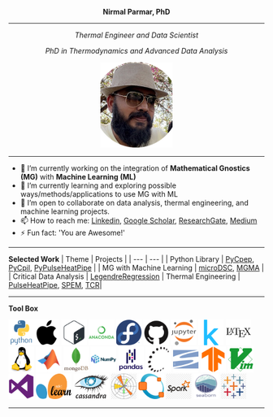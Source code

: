 **<p align='center'>Nirmal Parmar, PhD</p>**
****
*<p align='center'>Thermal Engineer and Data Scientist</p>*
*<p align='center'>PhD in Thermodynamics and Advanced Data Analysis</p>*

<picture>
 <p align='center'> 
 <source media="(prefers-color-scheme: dark)" srcset=https://github.com/nirmalparmarphd/nirmalparmarphd/blob/main/nirmal.png>
 <source media="(prefers-color-scheme: light)" srcset=https://github.com/nirmalparmarphd/nirmalparmarphd/blob/main/nirmal.png>
 <img alt="Nirmal Parmar" src=https://github.com/nirmalparmarphd/nirmalparmarphd/blob/main/nirmal.png>
 </p>
</picture>

*<p style="text-align: center;"></p>*

---

- 🔭 I’m currently working on the integration of **Mathematical Gnostics (MG)** with **Machine Learning (ML)**
- 🌱 I’m currently learning and exploring possible ways/methods/applications to use MG with ML
- 👯 I’m open to collaborate on data analysis, thermal engineering, and machine learning projects.
- 📫 How to reach me: [Linkedin](https://www.linkedin.com/in/nirmal-parmar-3a440037/), [Google Scholar](https://scholar.google.co.in/citations?user=cF90K6cAAAAJ&hl=en), [ResearchGate](https://www.researchgate.net/profile/Nirmal-Parmar), [Medium](https://medium.com/@nirmalparmarphd)
- ⚡ Fun fact: 'You are Awesome!'

*<p style="text-align: center;"></p>*
****

**Selected Work**
| Theme | Projects |
| --- | --- |
| Python Library | [PyCpep](https://github.com/nirmalparmarphd/PyCpep), [PyCpil](https://github.com/nirmalparmarphd/PyCpil), [PyPulseHeatPipe](https://pypi.org/project/PyPulseHeatPipe/) |
| MG with Machine Learning | [microDSC](https://github.com/nirmalparmarphd/microDSC_error_prediction_ANN), [MGMA](https://github.com/nirmalparmarphd/mgma_automation) |
| Critical Data Analysis | [LegendreRegression](https://github.com/nirmalparmarphd/LLE_LegendreRegression)
| Thermal Engineering | [PulseHeatPipe](https://github.com/nirmalparmarphd/PulseHeatPipe), [SPEM](https://github.com/nirmalparmarphd/SPEM_prediction), [TCR](https://github.com/nirmalparmarphd/TCR_DeepLearning)|


---
**Tool Box**

<img src=https://github.com/devicons/devicon/blob/master/icons/python/python-original-wordmark.svg alt="Python" width="50" height="50"/><img src=https://github.com/devicons/devicon/blob/master/icons/apple/apple-original.svg alt="MacOS" width="50" height="50"/>
<img src=https://github.com/devicons/devicon/blob/master/icons/bash/bash-original.svg alt="bash" width="50" height="50"/>
<img src=https://github.com/devicons/devicon/blob/master/icons/anaconda/anaconda-original-wordmark.svg alt="Anaconda" width="50" height="50"/>
<img src=https://github.com/devicons/devicon/blob/master/icons/fedora/fedora-original.svg alt="Fedora" width="50" height="50"/>
<img src=https://github.com/devicons/devicon/blob/master/icons/github/github-original.svg alt="GitHub" width="50" height="50"/>
<img src=https://github.com/devicons/devicon/blob/master/icons/jupyter/jupyter-original-wordmark.svg alt="Jupyter" width="50" height="50"/>
<img src=https://github.com/devicons/devicon/blob/master/icons/kaggle/kaggle-original.svg alt="Kaggle" width="50" height="50"/>
<img src=https://github.com/devicons/devicon/blob/master/icons/latex/latex-original.svg alt="Latex" width="50" height="50"/>
<img src=https://github.com/devicons/devicon/blob/master/icons/linux/linux-original.svg alt="Linux" width="50" height="50"/>
<img src=https://github.com/devicons/devicon/blob/master/icons/matlab/matlab-original.svg alt="Matlab" width="50" height="50"/>
<img src=https://github.com/devicons/devicon/blob/master/icons/mongodb/mongodb-original-wordmark.svg alt="MongoDB" width="50" height="50"/>
<img src=https://github.com/devicons/devicon/blob/master/icons/numpy/numpy-original-wordmark.svg alt="NumPy" width="50" height="50"/>
<img src=https://github.com/devicons/devicon/blob/master/icons/pandas/pandas-original-wordmark.svg alt="Pandas" width="50" height="50"/>
<img src=https://github.com/devicons/devicon/blob/master/icons/ssh/ssh-original.svg alt="ssh" width="50" height="50"/>
<img src=https://github.com/devicons/devicon/blob/master/icons/subversion/subversion-original.svg alt="svn" width="50" height="50"/>
<img src=https://github.com/devicons/devicon/blob/master/icons/tensorflow/tensorflow-original.svg alt="TensorFlow" width="50" height="50"/>
<img src=https://github.com/devicons/devicon/blob/master/icons/vim/vim-plain.svg alt="Vim" width="50" height="50"/>
<img src=https://github.com/devicons/devicon/blob/master/icons/visualstudio/visualstudio-plain.svg alt="VScode" width="50" height="50"/>
<img src=https://github.com/nirmalparmarphd/nirmalparmarphd/blob/main/logo/sklearn.png alt="Scikit-learn" width="70" height="50"/>
<img src=https://github.com/nirmalparmarphd/nirmalparmarphd/blob/main/logo/cassandra.png alt="Casandra" width="70" height="50"/>
<img src=https://github.com/nirmalparmarphd/nirmalparmarphd/blob/main/logo/matplotlib.png alt="Matplotlib" width="50" height="50"/>
<img src=https://github.com/nirmalparmarphd/nirmalparmarphd/blob/main/logo/octave.png alt="Octave" width="50" height="50"/>
<img src=https://github.com/nirmalparmarphd/nirmalparmarphd/blob/main/logo/pyspark.png alt="PySpark" width="50" height="50"/>
<img src=https://github.com/nirmalparmarphd/nirmalparmarphd/blob/main/logo/seaborn.svg alt="seaborn" width="50" height="50"/>
<img src=https://github.com/nirmalparmarphd/nirmalparmarphd/blob/main/logo/tab.png alt="tableau" width="50" height="50"/>

---
<!--
**nirmalparmarphd/nirmalparmarphd** is a ✨ _special_ ✨ repository because its `README.md` (this file) appears on your GitHub profile.

Here are some ideas to get you started:

- 🔭 I’m currently working on ...
- 🌱 I’m currently learning ...
- 👯 I’m looking to collaborate on ...
- 🤔 I’m looking for help with ...
- 💬 Ask me about ...
- 📫 How to reach me: ...
- 😄 Pronouns: ...
- ⚡ Fun fact: ...
-->
